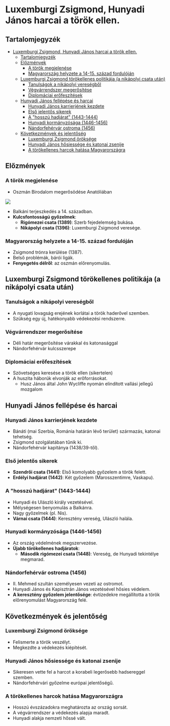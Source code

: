 # Luxemburgi Zsigmond, Hunyadi János harcai a török ellen.

## Tartalomjegyzék
- [Luxemburgi Zsigmond, Hunyadi János harcai a török ellen.](#luxemburgi-zsigmond-hunyadi-jános-harcai-a-török-ellen)
  - [Tartalomjegyzék](#tartalomjegyzék)
  - [Előzmények](#előzmények)
    - [A török megjelenése](#a-török-megjelenése)
    - [Magyarország helyzete a 14-15. század fordulóján](#magyarország-helyzete-a-14-15-század-fordulóján)
  - [Luxemburgi Zsigmond törökellenes politikája (a nikápolyi csata után)](#luxemburgi-zsigmond-törökellenes-politikája-a-nikápolyi-csata-után)
    - [Tanulságok a nikápolyi vereségből](#tanulságok-a-nikápolyi-vereségből)
    - [Végvárrendszer megerősítése](#végvárrendszer-megerősítése)
    - [Diplomáciai erőfeszítések](#diplomáciai-erőfeszítések)
  - [Hunyadi János fellépése és harcai](#hunyadi-jános-fellépése-és-harcai)
    - [Hunyadi János karrierjének kezdete](#hunyadi-jános-karrierjének-kezdete)
    - [Első jelentős sikerek](#első-jelentős-sikerek)
    - [A "hosszú hadjárat" (1443-1444)](#a-hosszú-hadjárat-1443-1444)
    - [Hunyadi kormányzósága (1446-1456)](#hunyadi-kormányzósága-1446-1456)
    - [Nándorfehérvár ostroma (1456)](#nándorfehérvár-ostroma-1456)
  - [Következmények és jelentőség](#következmények-és-jelentőség)
    - [Luxemburgi Zsigmond öröksége](#luxemburgi-zsigmond-öröksége)
    - [Hunyadi János hősiessége és katonai zsenije](#hunyadi-jános-hősiessége-és-katonai-zsenije)
    - [A törökellenes harcok hatása Magyarországra](#a-törökellenes-harcok-hatása-magyarországra)

## Előzmények

### A török megjelenése

- Oszmán Birodalom megerősödése Anatóliában

![](https://upload.wikimedia.org/wikipedia/commons/2/2b/Map_of_the_geographic_region_of_Anatolia.png)

- Balkáni terjeszkedés a 14. században.
- **Kulcsfontosságú győzelmek**:
  - **Rigómezei csata (1389)**: Szerb fejedelemség bukása.
  - **Nikápolyi csata (1396)**: Luxemburgi Zsigmond veresége.

### Magyarország helyzete a 14-15. század fordulóján

- Zsigmond trónra kerülése (1387).
- Belső problémák, bárói ligák.
- **Fenyegetés délről**: az oszmán előrenyomulás.

## Luxemburgi Zsigmond törökellenes politikája (a nikápolyi csata után)

### Tanulságok a nikápolyi vereségből

- A nyugati lovagság erejének korlátai a török haderővel szemben.
- Szükség egy új, hatékonyabb védekezési rendszerre.

### Végvárrendszer megerősítése

- Déli határ megerősítése várakkal és katonasággal
- Nándorfehérvár kulcsszerepe

### Diplomáciai erőfeszítések

- Szövetséges keresése a török ellen (sikertelen)
- A huszita háborúk elvonják az erőforrásokat.
  - Husz János által John Wycliffe nyomán elindított vallási jellegű mozgalom

## Hunyadi János fellépése és harcai

### Hunyadi János karrierjének kezdete

- Bánáti (mai Szerbia, Románia határán lévő terület) származás, katonai tehetség.
- Zsigmond szolgálatában tűnik ki.
- Nándorfehérvár kapitánya (1438/39-től).

### Első jelentős sikerek

- **Szendrői csata (1441)**: Első komolyabb győzelem a török felett.
- **Erdélyi hadjárat (1442)**: Két győzelem (Marosszentimre, Vaskapu).

### A "hosszú hadjárat" (1443-1444)

- Hunyadi és Ulászló király vezetésével.
- Mélységesen benyomulás a Balkánra.
- Nagy győzelmek (pl. Nis).
- **Várnai csata (1444)**: Keresztény vereség, Ulászló halála.

### Hunyadi kormányzósága (1446-1456)

- Az ország védelmének megszervezése.
- **Újabb törökellenes hadjáratok**:
  - **Második rigómezei csata (1448)**: Vereség, de Hunyadi tekintélye megmarad.

### Nándorfehérvár ostroma (1456)

- II. Mehmed szultán személyesen vezeti az ostromot.
- Hunyadi János és Kapisztrán János vezetésével hősies védelem.
- **A keresztény győzelem jelentősége**: évtizedekre megállította a török előrenyomulást Magyarország felé.

## Következmények és jelentőség

### Luxemburgi Zsigmond öröksége

- Felismerte a török veszélyt.
- Megkezdte a védekezés kiépítését.

### Hunyadi János hősiessége és katonai zsenije

- Sikeresen vette fel a harcot a korabeli legerősebb hadsereggel szemben.
- Nándorfehérvári győzelme európai jelentőségű.

### A törökellenes harcok hatása Magyarországra

- Hosszú évszázadokra meghatározta az ország sorsát.
- A végvárrendszer a védekezés alapja maradt.
- Hunyadi alakja nemzeti hőssé vált.